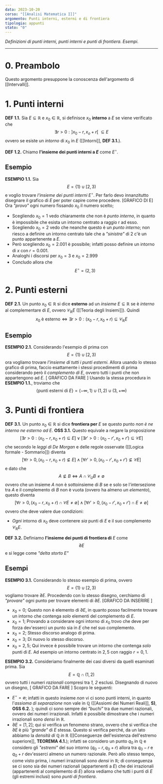 ```yaml
---
data: 2023-10-20
corso: "[[Analisi Matematica I]]"
argomento: Punti interni, esterni e di frontiera
tipologia: appunti
stato: "0"
---
```

*Definizioni di punti interni, punti interni e punti di frontiera. Esempi.*
- - -
# 0. Preambolo
Questo argomento presuppone la conoscenza dell'argomento di [[Intervalli]].
# 1. Punti interni
**DEF 1.1.** Sia $E \subseteq \mathbb{R}$ e $x_0 \in \mathbb{R}$, si definisce $x_0$ **interno** a $E$ se viene verificato che $$\exists r > 0 : ]x_0-r, x_o+r[\  \subseteq E$$ovvero se esiste un *intorno* di $x_0$ in $E$ ([[Intorni]], **DEF 3.1.**).

**DEF 1.2.** Chiamo **l'insieme dei punti interni a $E$** come $E^{\circ}$. 

## Esempio
**ESEMPIO 1.1.** Sia $$E = \{1\} \cup [2, 3)$$e voglio trovare *l'insieme dei punti interni* $E^{\circ}$.
Per farlo devo innanzitutto disegnare il grafico di $E$ per poter capire come procedere.
[GRAFICO DI E]
Ora *"provo"* ogni numero fissando $x_0$ il numero scelto;
- Scegliendo $x_0 = 1$ vedo chiaramente che non è *punto interno*, in quanto è impossibile che esista un intorno centrato a raggio r ad esso. 
- Scegliendo $x_0 = 2$ vedo che neanche questo è un *punto interno*; non riesco a definire un intorno centrato tale che a *"sinistra"* di $2$ c'è un punto appartenente a $E$. 
- Però scegliendo $x_0 = 2.001$ è possibile; infatti posso definire un intorno di $x$ con $r = 0.001$. 
- Analoghi i discorsi per $x_0 =3$ e $x_0 = 2.999$
- Concludo allora che $$E^{\circ} = (2, 3)$$
# 2. Punti esterni
**DEF 2.1.** Un punto $x_0 \in \mathbb{R}$ si dice **esterno** ad un *insieme* $E \subseteq \mathbb{R}$ se è *interno* al complementare di $E$, ovvero $\mathcal{C}_{\mathbb{R}}E$ ([[Teoria degli Insiemi]]).
Quindi $$x_0 \text{ è esterno} \iff \exists r >0: (x_0-r, x_0 + r) \subseteq \mathcal{C}_{\mathbb{R}}E$$
## Esempio
**ESEMPIO 2.1.** Considerando l'esempio di prima con $$E = \{1\} \cup [2, 3)$$ora vogliamo trovare *l'insieme di tutti i punti esterni*. Allora usando lo stesso grafico di prima, faccio esattamente i stessi procedimenti di prima considerando però il *complemento di $E$*, ovvero tutti i punti che non appartengono ad $E$. 
[ GRAFICO DA FARE ]
Usando la stessa procedura in **ESEMPIO 1.1.**, troviamo che $$\{\text{punti esterni di }E\} = (-\infty, 1) \cup(1,2) \cup(3, + \infty)$$
# 3. Punti di frontiera
**DEF 3.1.** Un punto $x_0 \in \mathbb{R}$ si dice **frontiera per** $E$ se questo punto *non è ne interno ne esterno ad* $E$. 
**OSS 3.1.** Questo equivale a negare la proposizione $$[\exists r > 0: (x_0-r, x_0+r)\subseteq E] \vee [\exists r'>0: (x_0-r', x_0+r')  \subseteq \mathcal{C}E]$$che secondo le *leggi di De Morgan* e delle regole osservate ([[Logica formale - Sommario]]) diventa $$[\forall r >0, (x_0-r, x_0+r) \not\subseteq E] \land [\forall r'>0, (x_0-r', x_0+r') \not\subseteq \mathcal{C}E]$$e dato che $$A \not\subseteq B \iff A \cap \mathcal{C}_{U}B \neq \emptyset$$ovvero che un insieme $A$ non è sottoinsieme di $B$ se e solo se l'intersezione tra $A$ e il complemento di $B$ non è vuota (ovvero ha almeno *un elemento*), questo diventa $$[\forall r >0, (x_0 - r, x_0+r) \cap \mathcal{C}E \neq \emptyset] \land [\forall r' > 0, (x_0 - r', x_0+r') \cap E \neq \emptyset]$$ovvero che deve valere due condizioni: 
- *Ogni* intorno di $x_0$ deve contenere *sia* punti di $E$ e il suo complemento $\mathcal{C}_\mathbb{R}E$.

**DEF 3.2.** Definiamo **l'insieme dei punti di frontiera di** $E$ come $$\partial E$$e si legge come *"delta storto E"*
## Esempi
**ESEMPIO 3.1.** Considerando lo stesso esempio di prima, ovvero $$E = \{1\} \cup [2, 3)$$vogliamo trovare $\partial E$.
Procedendo con lo stesso disegno, cerchiamo di *"provare"* ogni punto per trovare elementi di $\partial E$.
[GRAFICO DA INSERIRE ]
- $x_0 = 0$; Questo non è elemento di $\partial E$, in quanto posso facilmente trovare un intorno che contenga *solo* elementi del complemento di $E$.
- $x_0 = 1$; Provando a considerare ogni intorno di $x_0$ trovo che deve per forza dev'esserci un punto sia in $E$ che nel suo complemento.
- $x_0 = 2$; Stesso discorso analogo di prima.
- $x_0 = 3$; Di nuovo lo stesso discorso.
- $x_0 = 2,5$; Qui invece è possibile trovare un intorno che contenga *solo* punti di $E$. Ad esempio un intorno centrato in $2,5$ con raggio $r=0,1$.

**ESEMPIO 3.2.** Consideriamo finalmente dei casi diversi da quelli esaminati prima. Sia $$E = \mathbb{Q} \cap (1,2)$$ovvero tutti i numeri *razionali* compresi tra *1, 2* esclusi.
Disegnando di nuovo un disegno,
[ GRAFICO DA FARE ]
Scopro le seguenti:
- $E^{\circ} = \emptyset$; infatti in questo insieme *non* vi ci sono punti interni, in quanto l'*assioma di separazione*  non vale in $\mathbb{Q}$ ([[Assiomi dei Numeri Reali]], **S)**, **OSS 6.2.** ); quindi ci sono sempre dei *"buchi"* tra due numeri razionali, ovvero dei numeri irrazionali. Infatti è possibile dimostrare che i numeri irrazionali sono *densi* in $\mathbb{R}$.
- $\partial E = [1, 2]$; qui si verifica un fenomeno strano, ovvero che si verifica che $\partial E$ è più *"grande"* di $E$ stessa. 
  Questo si verifica perché, da un lato abbiamo la *densità di $\mathbb{Q}$ in $\mathbb{R}$* ([[Conseguenze dell'esistenza dell'estremo superiore]], **TEOREMA 4.1.**); infatti se considero un punto $q_0$ in $\mathbb{Q}$ e considero gli *"estremi"* del suo intorno $(q_0 - r, q_0 +r)$ allora tra $q_0 -r$ e $q_0 + r$ dev'esserci almeno un numero razionale. 
  Però allo stesso tempo, come visto prima, i numeri irrazionali sono *densi* in $\mathbb{R}$; di conseguenza se ci sono sia dei numeri razionali (appartenenti a $E$) che dei irrazionali (appartenenti al complemento di $E$) allora vediamo che tutti i punti di $E$ (gli estremi inclusi) sono *punti di frontiera*.
  